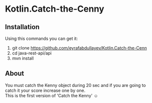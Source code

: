# Kotlin.Catch-the-Cenny

## Installation

Using this commands you can get it:

1. git clone https://github.com/eyrafabdullayev/Kotlin.Catch-the-Cenn
2. cd java-rest-api/api
3. mvn install

## About
You must catch the Kenny object during 20 sec and if you are going to catch it your score increase one by one. \
This is the first version of 'Catch the Kenny' :relaxed:
